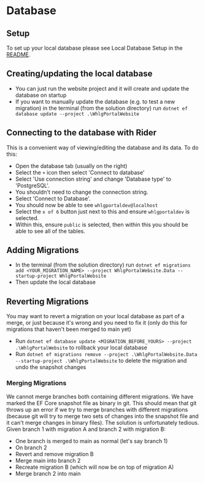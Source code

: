 # Database

## Setup

To set up your local database please see Local Database Setup in the [README](../README.md).

## Creating/updating the local database

- You can just run the website project and it will create and update the database on startup
- If you want to manually update the database (e.g. to test a new migration) in the terminal (from the solution directory) run `dotnet ef database update --project .\WhlgPortalWebsite`

## Connecting to the database with Rider

This is a convenient way of viewing/editing the database and its data. To do this:
- Open the database tab (usually on the right)
- Select the `+` icon then select 'Connect to database'
- Select 'Use connection string' and change 'Database type' to 'PostgreSQL'.
- You shouldn't need to change the connection string.
- Select 'Connect to Database'.
- You should now be able to see `whlgportaldev@localhost`
- Select the `x of 6` button just next to this and ensure `whlgportaldev` is selected.
- Within this, ensure `public` is selected, then within this you should be able to see all of the tables.

## Adding Migrations

- In the terminal (from the solution directory) run `dotnet ef migrations add <YOUR_MIGRATION_NAME> --project WhlgPortalWebsite.Data --startup-project WhlgPortalWebsite`
- Then update the local database

## Reverting Migrations

You may want to revert a migration on your local database as part of a merge, or just because it's wrong and you need to fix it (only do this for migrations that haven't been merged to main yet)
- Run `dotnet ef database update <MIGRATION_BEFORE_YOURS> --project .\WhlgPortalWebsite` to rollback your local database
- Run `dotnet ef migrations remove --project .\WhlgPortalWebsite.Data --startup-project .\WhlgPortalWebsite` to delete the migration and undo the snapshot changes

### Merging Migrations

We cannot merge branches both containing different migrations. We have marked the EF Core snapshot file as binary in git. This should mean that git throws up an error if we try to merge branches with different migrations
(because git will try to merge two sets of changes into the snapshot file and it can't merge changes in binary files).
The solution is unfortunately tedious. Given branch 1 with migration A and branch 2 with migration B:
- One branch is merged to main as normal (let's say branch 1)
- On branch 2
- Revert and remove migration B
- Merge main into branch 2
- Recreate migration B (which will now be on top of migration A)
- Merge branch 2 into main